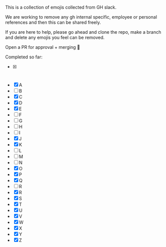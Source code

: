 This is a collection of emojis collected from GH slack.

We are working to remove any gh internal specific, employee or personal references and then this can be shared freely.

If you are here to help, please go ahead and clone the repo, make a branch and delete any emojis you feel can be removed.

Open a PR for approval + merging 🙏


Completed so far:

- [x] #
- [x] A
- [ ] B
- [x] C
- [x] D
- [x] E
- [ ] F
- [ ] G
- [ ] H
- [ ] I
- [x] J
- [x] K
- [ ] L
- [ ] M
- [ ] N
- [x] O
- [x] P
- [x] Q
- [ ] R
- [x] R
- [x] S
- [x] T
- [x] U
- [x] V
- [x] W
- [x] X
- [x] Y
- [x] Z
